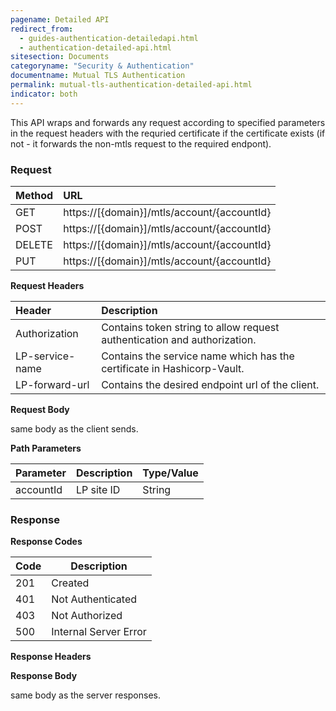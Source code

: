 ```yaml
---
pagename: Detailed API
redirect_from:
  - guides-authentication-detailedapi.html
  - authentication-detailed-api.html
sitesection: Documents
categoryname: "Security & Authentication"
documentname: Mutual TLS Authentication
permalink: mutual-tls-authentication-detailed-api.html
indicator: both
---
```


This API wraps and forwards any request according to specified parameters in the request headers with the requried certificate if the certificate exists (if not - it forwards the non-mtls request to the required endpont).

### Request

 |Method|      URL|  
 |:--------  |:---  |
 |GET|  https://[{domain}]/mtls/account/{accountId}  |
 |POST|  https://[{domain}]/mtls/account/{accountId}  |
 |DELETE|  https://[{domain}]/mtls/account/{accountId}  |
 |PUT|  https://[{domain}]/mtls/account/{accountId}  |

**Request Headers**

 |Header         |Description  |
 |:------|        :--------  |
 |Authorization|    Contains token string to allow request authentication and authorization.  |
 |LP-service-name|  Contains the service name which has the certificate in Hashicorp-Vault.  |
 |LP-forward-url|   Contains the desired endpoint url of the client.  |

**Request Body**

same body as the client sends.

**Path Parameters**

 |Parameter|  Description|  Type/Value |
 |:------    |:--------    |:--------|
 |accountId|  LP site ID|   String |

### Response

**Response Codes** 

| Code | Description           |
|------|-----------------------|
| 201  | Created               |
| 401  | Not Authenticated     |
| 403  | Not Authorized        |
| 500  | Internal Server Error |

**Response Headers**

**Response Body**

same body as the server responses.
